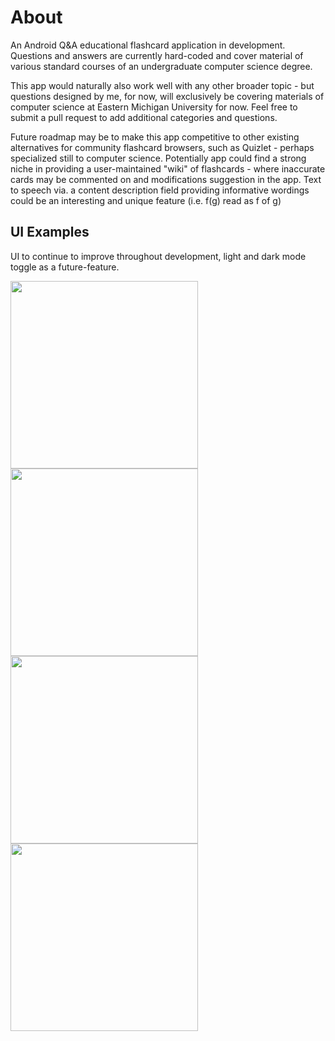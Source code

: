 # About
An Android Q&A educational flashcard application in development. Questions and answers are currently hard-coded and cover material of various standard courses of an undergraduate computer science degree.

This app would naturally also work well with any other broader topic - but questions designed by me, for now, will exclusively be covering materials of computer science at Eastern Michigan University for now. Feel free to submit a pull request to add additional categories and questions.

Future roadmap may be to make this app competitive to other existing alternatives for community flashcard browsers, such as Quizlet - perhaps specialized still to computer science. Potentially app could find a strong niche in providing a user-maintained "wiki" of flashcards - where inaccurate cards may be commented on and modifications suggestion in the app. Text to speech via. a content description field providing informative wordings could be an interesting and unique feature (i.e. f(g) read as f of g)

## UI Examples
UI to continue to improve throughout development, light and dark mode toggle as a future-feature.

<img src="https://user-images.githubusercontent.com/77797048/132884099-d204d366-b421-4820-aa88-6a20bfea4e65.png" width="300px">

<img src="https://user-images.githubusercontent.com/77797048/132884140-42c968f6-6031-45cf-accf-ab580856b0a2.png" width="300px">
<img src="https://user-images.githubusercontent.com/77797048/132884193-fea8dca5-3de1-40d0-b93c-cb0828c966f5.png" width="300px">
<img src="https://user-images.githubusercontent.com/77797048/132884263-3cd48021-5588-4bd4-96ac-aae57108ca60.png" width="300px">

